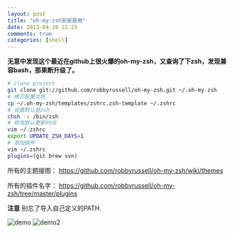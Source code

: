 ```yaml
---
layout: post
title: "oh-my-zsh安装使用"
date: 2013-04-20 22:23
comments: true
categories: [shell]
---
```


**无意中发现这个最近在github上很火爆的oh-my-zsh，又查询了下zsh，发现兼容bash，那果断升级了。**

```sh
# clone project
git clone git://github.com/robbyrussell/oh-my-zsh.git ~/.oh-my-zsh 
# 拷贝配置文件
cp ~/.oh-my-zsh/templates/zshrc.zsh-template ~/.zshrc 
# 设置默认是zsh
chsh -s /bin/zsh
# 修改默认更新时间
vim ~/.zshrc
export UPDATE_ZSH_DAYS=1
# 添加插件
vim ~/.zshrc
plugins=(git brew svn)
```

所有的主题接图： <https://github.com/robbyrussell/oh-my-zsh/wiki/themes>

所有的插件名字： <https://github.com/robbyrussell/oh-my-zsh/tree/master/plugins>

**注意** 别忘了导入自己定义的PATH.

![demo](http://ww4.sinaimg.cn/mw690/47838533jw1e40psv5eqrj20hl0bkwgf.jpg)
![demo2](http://ww3.sinaimg.cn/mw690/47838533jw1e40psufltsj20ki0m642u.jpg)
